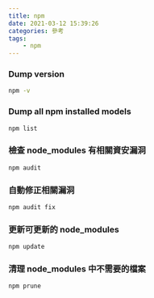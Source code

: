 ```yaml
---
title: npm
date: 2021-03-12 15:39:26
categories: 參考
tags:
	- npm
---
```


<style>
h2 {
  color: orange; 
}
</style>

### Dump version

``` bash
npm -v
```

### Dump all npm installed models

``` bash
npm list
```
<!--more-->

### 檢查 node_modules 有相關資安漏洞
``` bash
npm audit
```

### 自動修正相關漏洞
``` bash
npm audit fix
```

### 更新可更新的 node_modules
``` bash
npm update
```

### 清理 node_modules 中不需要的檔案
``` bash
npm prune
```
